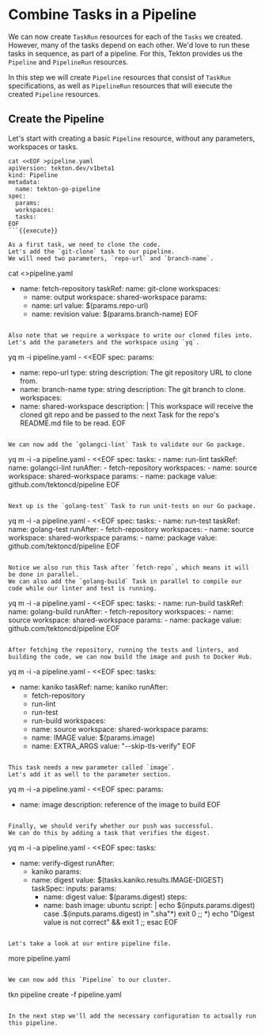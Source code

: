 # Combine Tasks in a Pipeline

We can now create `TaskRun` resources for each of the `Tasks` we created.
However, many of the tasks depend on each other.
We'd love to run these tasks in sequence, as part of a pipeline.
For this, Tekton provides us the `Pipeline` and `PipelineRun` resources.

In this step we will create `Pipeline` resources that consist of `TaskRun` specifications, as well as `PipelineRun` resources that will execute the created `Pipeline` resources.

## Create the Pipeline

Let's start with creating a basic `Pipeline` resource, without any parameters, workspaces or tasks.

```
cat <<EOF >pipeline.yaml
apiVersion: tekton.dev/v1beta1
kind: Pipeline
metadata:
  name: tekton-go-pipeline
spec:
  params:
  workspaces:
  tasks:
EOF
```{{execute}}

As a first task, we need to clone the code.
Let's add the `git-clone` task to our pipeline.
We will need two parameters, `repo-url` and `branch-name`.

```
cat <<EOF >>pipeline.yaml
  - name: fetch-repository
    taskRef:
      name: git-clone
    workspaces:
    - name: output
      workspace: shared-workspace
    params:
    - name: url
      value: \$(params.repo-url)
    - name: revision
      value: \$(params.branch-name)
EOF
```{{execute}}

Also note that we require a workspace to write our cloned files into.
Let's add the parameters and the workspace using `yq`.

```
yq m -i pipeline.yaml - <<EOF
spec:
  params:
  - name: repo-url
    type: string
    description: The git repository URL to clone from.
  - name: branch-name
    type: string
    description: The git branch to clone.
  workspaces:
  - name: shared-workspace
    description: |
      This workspace will receive the cloned git repo and be passed
      to the next Task for the repo's README.md file to be read.
EOF
```{{execute}}

We can now add the `golangci-lint` Task to validate our Go package.

```
yq m -i -a pipeline.yaml - <<EOF
spec:
  tasks:
    - name: run-lint
      taskRef:
        name: golangci-lint
      runAfter:
        - fetch-repository
      workspaces:
        - name: source
          workspace: shared-workspace
      params:
        - name: package
          value: github.com/tektoncd/pipeline
EOF
```{{execute}}

Next up is the `golang-test` Task to run unit-tests on our Go package.

```
yq m -i -a pipeline.yaml - <<EOF
spec:
  tasks:
    - name: run-test
      taskRef:
        name: golang-test
      runAfter:
        - fetch-repository
      workspaces:
        - name: source
          workspace: shared-workspace
      params:
        - name: package
          value: github.com/tektoncd/pipeline
EOF
```{{execute}}

Notice we also run this Task after `fetch-repo`, which means it will be done in parallel.
We can also add the `golang-build` Task in parallel to compile our code while our linter and test is running.

```
yq m -i -a pipeline.yaml - <<EOF
spec:
  tasks:
    - name: run-build
      taskRef:
        name: golang-build
      runAfter:
        - fetch-repository
      workspaces:
        - name: source
          workspace: shared-workspace
      params:
        - name: package
          value: github.com/tektoncd/pipeline
EOF
```{{execute}}

After fetching the repository, running the tests and linters, and building the code, we can now build the image and push to Docker Hub.

```
yq m -i -a pipeline.yaml - <<EOF
spec:
  tasks:
  - name: kaniko
    taskRef:
      name: kaniko
    runAfter:
    - fetch-repository
    - run-lint
    - run-test
    - run-build
    workspaces:
    - name: source
      workspace: shared-workspace
    params:
    - name: IMAGE
      value: \$(params.image)
    - name: EXTRA_ARGS
      value: "--skip-tls-verify"
EOF
```{{execute}}

This task needs a new parameter called `image`.
Let's add it as well to the parameter section.

```
yq m -i -a pipeline.yaml - <<EOF
spec:
  params:
  - name: image
    description: reference of the image to build
EOF
```{{execute}}

Finally, we should verify whether our push was successful.
We can do this by adding a task that verifies the digest.

```
yq m -i -a pipeline.yaml - <<EOF
spec:
  tasks:
  - name: verify-digest
    runAfter:
    - kaniko
    params:
    - name: digest
      value: \$(tasks.kaniko.results.IMAGE-DIGEST)
    taskSpec:
      inputs:
        params:
        - name: digest
          value: \$(params.digest)
      steps:
      - name: bash
        image: ubuntu
        script: |
          echo \$(inputs.params.digest)
          case .\$(inputs.params.digest) in
            ".sha"*) exit 0 ;;
            *)       echo "Digest value is not correct" && exit 1 ;;
          esac
EOF
```{{execute}}

Let's take a look at our entire pipeline file.

```
more pipeline.yaml
```{{execute}}

We can now add this `Pipeline` to our cluster.

```
tkn pipeline create -f pipeline.yaml
```{{execute}}

In the next step we'll add the necessary configuration to actually run this pipeline.
